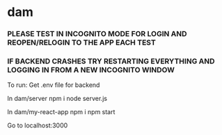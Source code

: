 # dam

### PLEASE TEST IN INCOGNITO MODE FOR LOGIN AND REOPEN/RELOGIN TO THE APP EACH TEST
### IF BACKEND CRASHES TRY RESTARTING EVERYTHING AND LOGGING IN FROM A NEW INCOGNITO WINDOW
To run:
Get .env file for backend

In dam/server
npm i
node server.js

In dam/my-react-app
npm i
npm start

Go to localhost:3000
